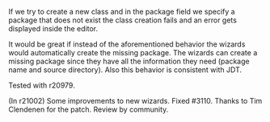 If we try to create a new class and in the package field we specify a package that does not exist the class creation fails and an error gets displayed inside the editor.

It would be great if instead of the aforementioned behavior the wizards would automatically create the missing package. The wizards can create a missing package since they have all the information they need (package name and source directory). Also this behavior is consistent with JDT.

Tested with r20979.

(In r21002) Some improvements to new wizards. Fixed #3110. Thanks to Tim Clendenen for the patch. Review by community.
